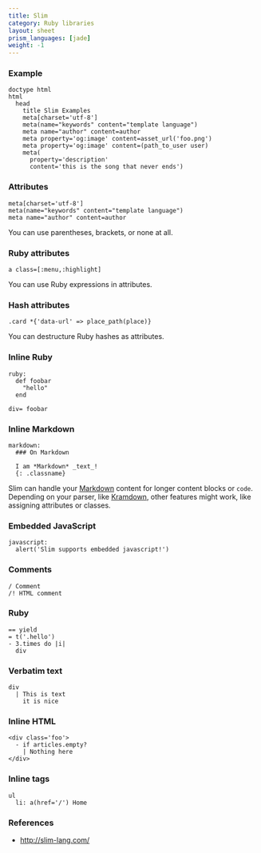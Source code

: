```yaml
---
title: Slim
category: Ruby libraries
layout: sheet
prism_languages: [jade]
weight: -1
---
```


### Example

```jade
doctype html
html
  head
    title Slim Examples
    meta[charset='utf-8']
    meta(name="keywords" content="template language")
    meta name="author" content=author
    meta property='og:image' content=asset_url('foo.png')
    meta property='og:image' content=(path_to_user user)
    meta(
      property='description'
      content='this is the song that never ends')
```

### Attributes

```jade
meta[charset='utf-8']
meta(name="keywords" content="template language")
meta name="author" content=author
```

You can use parentheses, brackets, or none at all.

### Ruby attributes

```jade
a class=[:menu,:highlight]
```

You can use Ruby expressions in attributes.

### Hash attributes

```jade
.card *{'data-url' => place_path(place)}
```

You can destructure Ruby hashes as attributes.

### Inline Ruby

```jade
ruby:
  def foobar
    "hello"
  end

div= foobar
```

### Inline Markdown

```jade
markdown:
  ### On Markdown

  I am *Markdown* _text_!
  {: .classname}
```

Slim can handle your [Markdown](https://daringfireball.net/projects/markdown/syntax) content for longer content blocks or `code`.
Depending on your parser, like [Kramdown](https://kramdown.gettalong.org/quickref.html), other features might work, like assigning attributes or classes.

### Embedded JavaScript

```jade
javascript:
  alert('Slim supports embedded javascript!')
```


### Comments

```jade
/ Comment
/! HTML comment
```

### Ruby

```jade
== yield
= t('.hello')
- 3.times do |i|
  div
```

### Verbatim text

```jade
div
  | This is text
    it is nice
```

### Inline HTML

```jade
<div class='foo'>
  - if articles.empty?
    | Nothing here
</div>
```

### Inline tags

```jade
ul
  li: a(href='/') Home
```

### References

- <http://slim-lang.com/>
